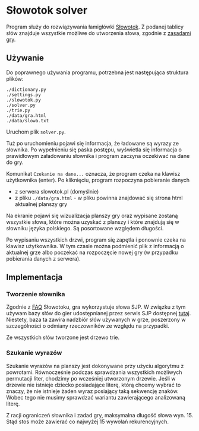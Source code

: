 # Słowotok solver
Program służy do rozwiązywania łamigłówki [Słowotok](https://slowotok.pl/). Z podanej tablicy słów znajduje wszystkie możliwe do utworzenia słowa, zgodnie z [zasadami gry](https://slowotok.pl/cms/pl/jak_grac).

## Używanie
Do poprawnego używania programu, potrzebna jest następująca struktura plików:
```
./dictionary.py
./settings.py
./slowotok.py
./solver.py
./trie.py
./data/gra.html
./data/slowa.txt
```

Uruchom plik `solver.py`. 

Tuż po uruchomieniu pojawi się informacja, że ładowane są wyrazy ze słownika. Po wypełnieniu się paska postępu, wyświetla się informacja o prawidłowym załadowaniu słownika i program zaczyna oczekiwać na dane do gry.

Komunikat `Czekanie na dane...` oznacza, że program czeka na klawisz użytkownika (enter). Po kliknięciu, program rozpoczyna pobieranie danych 
- z serwera slowotok.pl (domyślnie)
- z pliku `./data/gra.html` - w pliku powinna znajdować się strona html aktualnej planszy gry

Na ekranie pojawi się wizualizacja planszy gry oraz wypisane zostaną wszystkie słowa, które można uzyskać z planszy i które znajdują się w słowniku języka polskiego. Są posortowane względem długości.

Po wypisaniu wszystkich drzwi, program się zapętla i ponownie czeka na klawisz użytkownika. W tym czasie można podmienić plik z informacją o aktualnej grze albo poczekać na rozpoczęcie nowej gry (w przypadku pobierania danych z serwera).

## Implementacja
### Tworzenie słownika
Zgodnie z [FAQ](https://slowotok.pl/faq/ogolne) Słowotoku, gra wykorzystuje słowa SJP. W związku z tym używam bazy słów do gier udostępnianej przez serwis SJP dostępnej [tutaj](https://sjp.pl/slownik/growy/). Niestety, baza ta zawira nadzbiór słów używanych w grze, poszerzony w szczególności o odmiany rzeczowników ze względu na przypadki.

Ze wszystkich słów tworzone jest drzewo trie. 

### Szukanie wyrazów 
Szukanie wyrazów na planszy jest dokonywane przy użyciu algorytmu z powrotami. Równocześnie podczas sprawdzania wszystkich możliwych permutacji liter, chodzimy po wcześniej utworzonym drzewie. Jeśli  w drzewie nie istnieje dziecko posiadające literę, którą chcemy wybrać to znaczy, że nie istnieje żaden wyraz posiający taką sekwencję znaków. Wobec tego nie musimy sprawdzać wariantu zawierającego analizowaną literę.

Z racji ograniczeń słownika i zadad gry, maksymalna długość słowa wyn. 15. Stąd stos może zawierać co najwyżej 15 wywołań rekurencyjnych.
